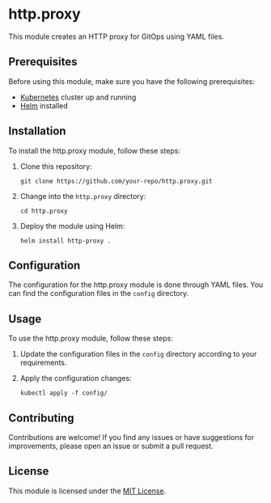 # http.proxy

This module creates an HTTP proxy for GitOps using YAML files.

## Prerequisites

Before using this module, make sure you have the following prerequisites:

- [Kubernetes](https://kubernetes.io/) cluster up and running
- [Helm](https://helm.sh/) installed

## Installation

To install the http.proxy module, follow these steps:

1. Clone this repository:

    ```shell
    git clone https://github.com/your-repo/http.proxy.git
    ```

2. Change into the `http.proxy` directory:

    ```shell
    cd http.proxy
    ```

3. Deploy the module using Helm:

    ```shell
    helm install http-proxy .
    ```

## Configuration

The configuration for the http.proxy module is done through YAML files. You can find the configuration files in the `config` directory.

## Usage

To use the http.proxy module, follow these steps:

1. Update the configuration files in the `config` directory according to your requirements.

2. Apply the configuration changes:

    ```shell
    kubectl apply -f config/
    ```

## Contributing

Contributions are welcome! If you find any issues or have suggestions for improvements, please open an issue or submit a pull request.

## License

This module is licensed under the [MIT License](LICENSE).
